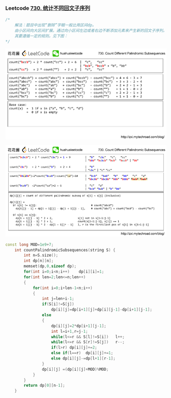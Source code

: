 ### Leetcode [730. 统计不同回文子序列](https://leetcode-cn.com/problems/count-different-palindromic-subsequences/)

```cpp
/*
	解法：题目中出现“删除”字眼一般比用区间dp。
	由小区间向大区间扩展。通过向小区间左边或者右边不断添加元素来产生新的回文子序列。
	其要遵循一定的规则。见下图：
*/
```

![leetcode 730-1](picture/leetcode730-1.png)

![leetcode 730-2](picture/leetcode730-2.png)

```cpp
const long MOD=1e9+7;
    int countPalindromicSubsequences(string S) {
        int n=S.size();
        int dp[n][n];
        memset(dp,0,sizeof dp);
        for(int i=0;i<n;i++)    dp[i][i]=1;
        for(int len=2;len<=n;len++)
        {
            for(int i=0;i+len-1<n;i++)
            {
                int j=len+i-1;
                if(S[i]!=S[j])
                    dp[i][j]=dp[i+1][j]+dp[i][j-1]-dp[i+1][j-1];
                else
                {
                    dp[i][j]=2*dp[i+1][j-1];
                    int l=i+1,r=j-1;
                    while(l<=r && S[l]!=S[i])   l++;
                    while(l<=r && S[r]!=S[j])   r--;
                    if(l>r) dp[i][j]+=2;
                    else if(l==r)  dp[i][j]+=1;
                    else dp[i][j]-=dp[l+1][r-1];
                }
                dp[i][j] =(dp[i][j]+MOD)%MOD;
            }
        }
        return dp[0][n-1];
    }
```



